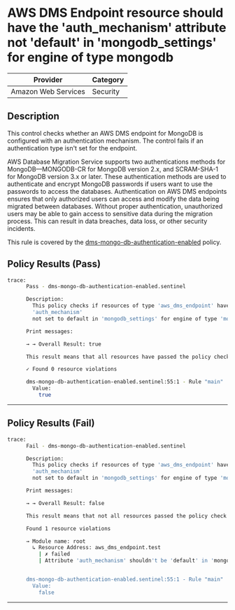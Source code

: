 # AWS DMS Endpoint resource should have the 'auth_mechanism' attribute not 'default' in 'mongodb_settings' for engine of type mongodb

| Provider            | Category  |
| ------------------- | --------  |
| Amazon Web Services |  Security |

## Description

This control checks whether an AWS DMS endpoint for MongoDB is configured with an authentication mechanism. The control fails if an authentication type isn't set for the endpoint.

AWS Database Migration Service supports two authentications methods for MongoDB—MONGODB-CR for MongoDB version 2.x, and SCRAM-SHA-1 for MongoDB version 3.x or later. These authentication methods are used to authenticate and encrypt MongoDB passwords if users want to use the passwords to access the databases. Authentication on AWS DMS endpoints ensures that only authorized users can access and modify the data being migrated between databases. Without proper authentication, unauthorized users may be able to gain access to sensitive data during the migration process. This can result in data breaches, data loss, or other security incidents.

This rule is covered by the [dms-mongo-db-authentication-enabled](../../policies/dms-mongo-db-authentication-enabled.sentinel) policy.

## Policy Results (Pass)

```bash
trace:
      Pass - dms-mongo-db-authentication-enabled.sentinel

      Description:
        This policy checks if resources of type 'aws_dms_endpoint' have the
        'auth_mechanism'
        not set to default in 'mongodb_settings' for engine of type 'mongodb'

      Print messages:

      → → Overall Result: true

      This result means that all resources have passed the policy check for the policy dms-mongo-db-authentication-enabled.

      ✓ Found 0 resource violations

      dms-mongo-db-authentication-enabled.sentinel:55:1 - Rule "main"
        Value:
          true
```

---

## Policy Results (Fail)

```bash
trace:
      Fail - dms-mongo-db-authentication-enabled.sentinel

      Description:
        This policy checks if resources of type 'aws_dms_endpoint' have the
        'auth_mechanism'
        not set to default in 'mongodb_settings' for engine of type 'mongodb'

      Print messages:

      → → Overall Result: false

      This result means that not all resources passed the policy check and the protected behavior is not allowed for the policy dms-mongo-db-authentication-enabled.

      Found 1 resource violations

      → Module name: root
        ↳ Resource Address: aws_dms_endpoint.test
          | ✗ failed
          | Attribute 'auth_mechanism' shouldn't be 'default' in 'mongodb_settings' for engine of type 'mongodb' in AWS DMS Endpoint. Refer to https://docs.aws.amazon.com/securityhub/latest/userguide/dms-controls.html#dms-11 for more details.


      dms-mongo-db-authentication-enabled.sentinel:55:1 - Rule "main"
        Value:
          false
```

---

